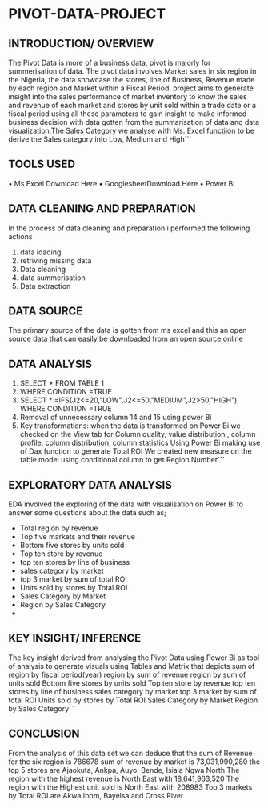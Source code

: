 # PIVOT-DATA-PROJECT
## INTRODUCTION/ OVERVIEW
The Pivot Data is more of a business data, pivot is majorly for summerisation of data. The pivot data involves Market sales in six region in the Nigeria, the data showcase the stores, line of Business, Revenue made by each region and Market within a Fiscal Period. project aims to generate insight into the sales performance of market inventory to know the sales and revenue of each market and stores by unit sold within a trade date or a fiscal period using all these parameters to gain insight to make informed business decision with data gotten from the summarisation of data and data visualization.The Sales Category we analyse with Ms. Excel functiion to be derive the Sales category into Low, Medium and High```
## TOOLS USED
•	Ms Excel Download Here
•	GooglesheetDownload Here
•	Power BI
## DATA CLEANING AND PREPARATION
In the process of data cleaning and preparation i performed the following actions
1.	data loading
2.	retriving missing data
3.	Data cleaning 
4.	data summerisation
5.	Data extraction
## DATA SOURCE
The primary source of the data is gotten from ms excel and this an open source data that can easily be downloaded from an open source online
## DATA ANALYSIS
1.	SELECT * FROM TABLE 1
2.	WHERE CONDITION =TRUE
3.	SELECT * =IFS(J2<=20,"LOW",J2<=50,"MEDIUM",J2>50,"HIGH")
WHERE CONDITION =TRUE
4.	Removal of unnecessary column 14 and 15 using power Bi
5.	Key transformations: when the data is transformed on Power Bi we checked on the View tab for Column quality, value distribution,, column profile, column distribution, column statistics
Using Power Bi making use of Dax function to generate Total ROI
We created new measure on the table model using conditional column to get Region Number```
## EXPLORATORY DATA ANALYSIS
EDA involved the exploring of the data with visualisation on Power BI to answer some questions about the data such as;
  * Total region by revenue
  * Top five markets and their revenue
  * Bottom five stores by units sold
  * Top ten store by revenue
  * top ten stores by line of business
  * sales category by market
  * top 3 market by sum of total ROI
  * Units sold by stores by Total ROI
  * Sales Category by Market
  * Region by Sales Category
  * 

## KEY INSIGHT/ INFERENCE

The key insight derived from analysing the Pivot Data using Power Bi as tool of analysis to generate visuals using Tables and Matrix that depicts 
sum of region by fiscal period(year)
region by sum of revenue
region by sum of units sold
Bottom five stores by units sold
Top ten store by revenue
top ten stores by line of business
sales category by market
top 3 market by sum of total ROI
Units sold by stores by Total ROI
Sales Category by Market
Region by Sales Category```
## CONCLUSION
From the analysis of this data set we can deduce that the sum of Revenue for the six region is 786678
sum of revenue by market is 73,031,990,280
the top 5 stores are Ajaokuta, Ankpa,  Auyo, Bende, Isiala Ngwa North
The region with the highest revenue is  North East with 18,641,963,520
The region with the Highest unit sold is North East with 208983
Top 3 markets by Total ROI are Akwa Ibom, Bayelsa and Cross River

   
